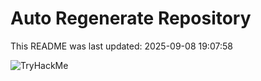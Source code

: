 # Auto Regenerate Repository

This README was last updated: 2025-09-08 19:07:58

 ![TryHackMe](https://tryhackme.com/badge/533634)